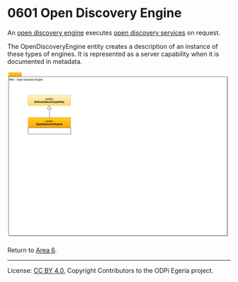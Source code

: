 <!-- SPDX-License-Identifier: CC-BY-4.0 -->
<!-- Copyright Contributors to the ODPi Egeria project. -->

# 0601 Open Discovery Engine

An [open discovery engine](../../../open-metadata-implementation/governance-servers/discovery-engine-services)
executes [open discovery services](../../../open-metadata-implementation/frameworks/open-discovery-framework/docs/discovery-service.md)
on request.

The OpenDiscoveryEngine entity creates a description of an instance of these types of engines.
It is represented as a server capability when it is documented in metadata.


![UML](0601-Open-Discovery-Engine.png)


Return to [Area 6](Area-6-models.md).

----
License: [CC BY 4.0](https://creativecommons.org/licenses/by/4.0/),
Copyright Contributors to the ODPi Egeria project.